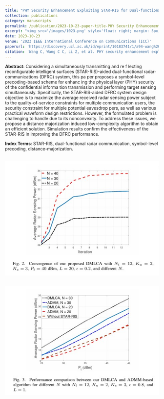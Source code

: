 ```yaml
---
title: "PHY Security Enhancement Exploiting STAR-RIS for Dual-functional Radar-Communication"
collection: publications
category: manuscripts
permalink: /publication/2023-10-23-paper-title-PHY Security Enhancement Exploiting STAR-RIS for Dual-functional Radar-Communication
excerpt: "<img src='/images/1023.png' style='float: right; margin: 5px;'>We proposes two novel iterative algorithms for interference alignment (IA) with symbol extensions in MIMO interference channels. The first algorithm minimizes the maximum per-user mean square error (MSE) while preserving the dimensionality of the desired signal. The second algorithm maximizes each receiver’s SINR while preserving the dimensionality of the desired signal."
date: 2023-10-23
venue: '2023 IEEE International Conference on Communications (ICC)'
paperurl: 'https://discovery.ucl.ac.uk/id/eprint/10183741/1/a94-wang%20final.pdf'
citation: 'Wang C, Wang C C, Li Z, et al. PHY security enhancement exploiting STAR-RIS for dual-functional radar-communication[C]//2023 IEEE International Conference on Communications Workshops (ICC Workshops). IEEE, 2023: 562-567.'
---
```




**Abstract**: Considering a simultaneously transmitting and re f lecting reconfigurable intelligent surfaces (STAR-RIS)-aided dual-functional radar-communications (DFRC) system, this pa per proposes a symbol-level precoding-based scheme for enhanc ing the physical layer (PHY) security of the confidential informa tion transmission and performing target sensing simultaneously. Specifically, the STAR-RIS-aided DFRC system design objective is to maximize the average received radar sensing power subject to the quality-of-service constraints for multiple communication users, the security constraint for multiple potential eavesdrop pers, as well as various practical waveform design restrictions. However, the formulated problem is challenging to handle due to its nonconvexity. To address these issues, we propose a distance majorization induced low-complexity algorithm to obtain an efficient solution. Simulation results confirm the effectiveness of the STAR-RIS in improving the DFRC performance.


**Index Terms**: STAR-RIS, dual-functional radar communication, symbol-level precoding, distance-majorization.


<br/><img src='/images/PHY1.png' width = "600">

<br/><img src='/images/PHY2.png' width = "600">




